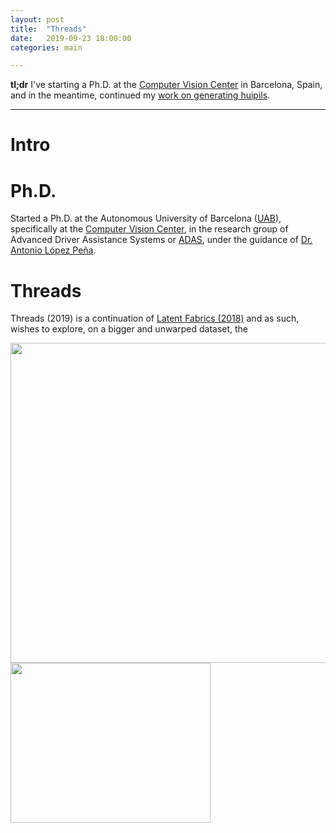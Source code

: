 ```yaml
---
layout: post
title:  "Threads"
date:   2019-09-23 18:00:00
categories: main

---
```


**tl;dr** I've starting a Ph.D. at the [Computer Vision Center](http://www.cvc.uab.es/) in Barcelona, Spain, and in the meantime,  continued my [work on generating huipils](https://blog.diegoporres.com/main/2019/07/17/UnsupervisingArt/). 

---

# Intro



# Ph.D.

Started a Ph.D. at the Autonomous University of Barcelona ([UAB](https://www.uab.cat/)), specifically at the [Computer Vision Center](http://www.cvc.uab.es/), in the research group of Advanced Driver Assistance Systems or [ADAS](http://adas.cvc.uab.es/), under the guidance of [Dr. Antonio López Peña](http://www.cvc.uab.es/?page_id=71&user=377). 

# Threads

Threads (2019) is a continuation of [Latent Fabrics (2018)](http://www.aiartonline.com/community/diego-porres/) and as such, wishes to explore, on a bigger and unwarped dataset, the 

<img src="https://media.giphy.com/media/PlylJuV7bgm1RrKxFF/giphy.gif" width="640" height="512" />

<img src="https://media.giphy.com/media/PlylJuV7bgm1RrKxFF/giphy.gif" width="320" height="256" />

[//]: % "[![Threads Interpolation Video](https://media.giphy.com/media/PlylJuV7bgm1RrKxFF/giphy.gif)](https://www.youtube.com/watch?v=iWV1kpBunSM)"
